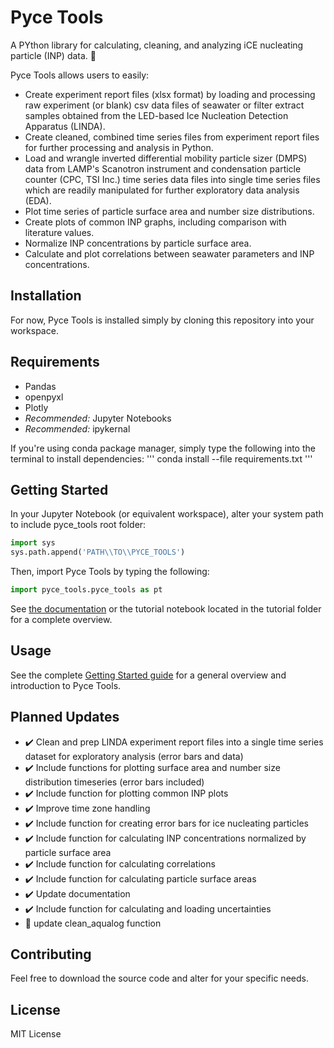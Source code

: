 # Pyce Tools

A PYthon library for calculating, cleaning, and analyzing iCE nucleating particle (INP) data. :ice_cube:

Pyce Tools allows users to easily:

* Create experiment report files (xlsx format) by loading and processing raw experiment (or blank) csv data files of seawater or filter extract samples obtained from the LED-based Ice Nucleation Detection Apparatus (LINDA).
* Create cleaned, combined time series files from experiment report files for further processing and analysis in Python.
* Load and wrangle inverted differential mobility particle sizer (DMPS) data from LAMP's Scanotron instrument and condensation particle counter (CPC, TSI Inc.) time series data files into single time series files which are readily manipulated for further exploratory data analysis (EDA).
* Plot time series of particle surface area and number size distributions.
* Create plots of common INP graphs, including comparison with literature values.
* Normalize INP concentrations by particle surface area.
* Calculate and plot correlations between seawater parameters and INP concentrations.

## Installation

For now, Pyce Tools is installed simply by cloning this repository into your workspace.

## Requirements

* Pandas
* openpyxl
* Plotly
* *Recommended:* Jupyter Notebooks
* *Recommended:* ipykernal

If you're using conda package manager, simply type the following into the terminal to install dependencies:
'''
conda install --file requirements.txt
'''


## Getting Started

In your Jupyter Notebook (or equivalent workspace), alter your system path to include pyce_tools root folder:
```python
import sys
sys.path.append('PATH\\TO\\PYCE_TOOLS')
```

Then, import Pyce Tools by typing the following:
```python
import pyce_tools.pyce_tools as pt
```

See [the documentation](https://pyce-tools.readthedocs.io/en/latest/index.html) or the tutorial notebook located in the tutorial folder for a complete overview.

## Usage

See the complete [Getting Started guide](https://pyce-tools.readthedocs.io/en/latest/getting_started.html) for a general overview and introduction to Pyce Tools.

## Planned Updates

* :heavy_check_mark: Clean and prep LINDA experiment report files into a single time series dataset for exploratory analysis (error bars and data)
* :heavy_check_mark: Include functions for plotting surface area and number size distribution timeseries (error bars included)
* :heavy_check_mark: Include function for plotting common INP plots
* :heavy_check_mark: Improve time zone handling
* :heavy_check_mark: Include function for creating error bars for ice nucleating particles
* :heavy_check_mark: Include function for calculating INP concentrations normalized by particle surface area
* :heavy_check_mark: Include function for calculating correlations
* :heavy_check_mark: Include function for calculating particle surface areas
* :heavy_check_mark: Update documentation
* :heavy_check_mark: Include function for calculating and loading uncertainties
* :construction: update clean_aqualog function


## Contributing

Feel free to download the source code and alter for your specific needs.

## License

MIT License
